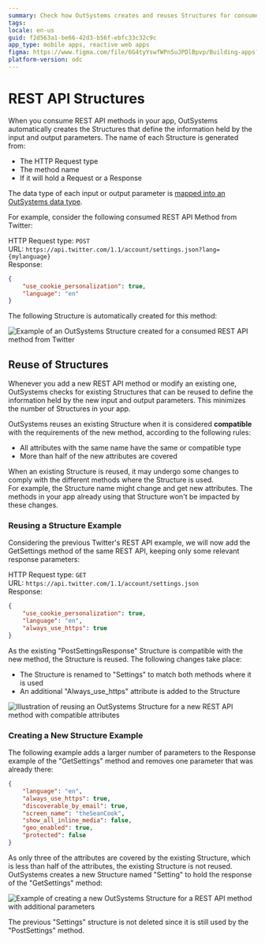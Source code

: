 ```yaml
---
summary: Check how OutSystems creates and reuses Structures for consumed REST APIs.
tags: 
locale: en-us
guid: f2d563a1-be66-42d3-b56f-ebfc33c32c9c
app_type: mobile apps, reactive web apps
figma: https://www.figma.com/file/6G4tyYswfWPn5uJPDlBpvp/Building-apps?type=design&node-id=3213%3A21329&t=ZwHw8hXeFhwYsO5V-1
platform-version: odc
---
```


# REST API Structures

When you consume REST API methods in your app, OutSystems automatically creates the Structures that define the information held by the input and output parameters. The name of each Structure is generated from:

* The HTTP Request type 
* The method name 
* If it will hold a Request or a Response

The data type of each input or output parameter is [mapped into an OutSystems data type](<./intro.md#mapping-rest-data-types-to-outsystems-data-types>).

For example, consider the following consumed REST API Method from Twitter:
    
HTTP Request type: `POST`  
URL: `https://api.twitter.com/1.1/account/settings.json?lang={mylanguage}`  
Response:  

```json
{
    "use_cookie_personalization": true,
    "language": "en"
}
```

The following Structure is automatically created for this method:

![Example of an OutSystems Structure created for a consumed REST API method from Twitter](images/ss-rest-consume-structures.png "OutSystems REST API Consumed Structure Example")

## Reuse of Structures

Whenever you add a new REST API method or modify an existing one, OutSystems checks for existing Structures that can be reused to define the information held by the new input and output parameters. This minimizes the number of Structures in your app.

OutSystems reuses an existing Structure when it is considered **compatible** with the requirements of the new method, according to the following rules:

* All attributes with the same name have the same or compatible type
* More than half of the new attributes are covered

When an existing Structure is reused, it may undergo some changes to comply with the different methods where the Structure is used.  
For example, the Structure name might change and get new attributes. The methods in your app already using that Structure won't be impacted by these changes.

### Reusing a Structure Example

Considering the previous Twitter's REST API example, we will now add the GetSettings method of the same REST API, keeping only some relevant response parameters:
    
HTTP Request type: `GET`  
URL: `https://api.twitter.com/1.1/account/settings.json`  
Response:

```json
{
    "use_cookie_personalization": true,
    "language": "en",
    "always_use_https": true
}
```

As the existing "PostSettingsResponse" Structure is compatible with the new method, the Structure is reused. The following changes take place:

* The Structure is renamed to "Settings" to match both methods where it is used
* An additional "Always_use_https" attribute is added to the Structure

![Illustration of reusing an OutSystems Structure for a new REST API method with compatible attributes](images/ss-rest-consume-structures-updated.png "OutSystems REST API Structure Reuse Example")

### Creating a New Structure Example

The following example adds a larger number of parameters to the Response example of the "GetSettings" method and removes one parameter that was already there:
    
```json
{
    "language": "en",
    "always_use_https": true,
    "discoverable_by_email": true,
    "screen_name": "theSeanCook",
    "show_all_inline_media": false,   
    "geo_enabled": true,
    "protected": false
}
```

As only three of the attributes are covered by the existing Structure, which is less than half of the attributes, the existing Structure is not reused. OutSystems creates a new Structure named "Setting" to hold the response of the "GetSettings" method:

![Example of creating a new OutSystems Structure for a REST API method with additional parameters](images/ss-rest-consume-structures-updated-2.png "OutSystems REST API New Structure Creation Example")

The previous "Settings" structure is not deleted since it is still used by the "PostSettings" method.

